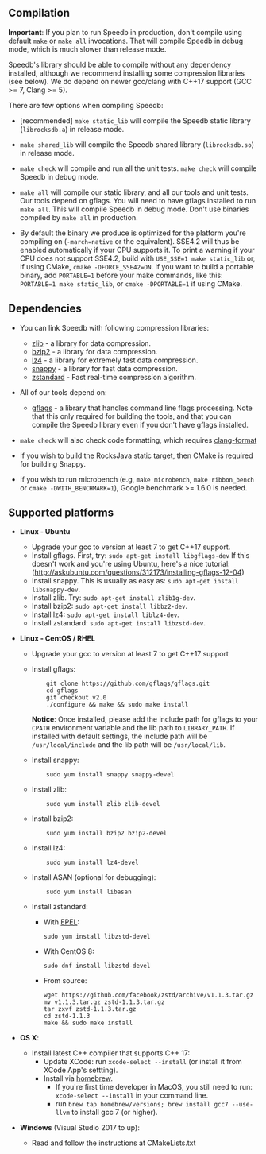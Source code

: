 ## Compilation

**Important**: If you plan to run Speedb in production, don't compile using
default `make` or `make all` invocations. That will compile Speedb in debug
mode, which is much slower than release mode.

Speedb's library should be able to compile without any dependency installed,
although we recommend installing some compression libraries (see below). We do
depend on newer gcc/clang with C++17 support (GCC >= 7, Clang >= 5).

There are few options when compiling Speedb:

-   [recommended] `make static_lib` will compile the Speedb static library
    (`librocksdb.a`) in release mode.

-   `make shared_lib` will compile the Speedb shared library (`librocksdb.so`)
    in release mode.

-   `make check` will compile and run all the unit tests. `make check` will
    compile Speedb in debug mode.

-   `make all` will compile our static library, and all our tools and unit
    tests. Our tools depend on gflags. You will need to have gflags installed to
    run `make all`. This will compile Speedb in debug mode. Don't use binaries
    compiled by `make all` in production.

-   By default the binary we produce is optimized for the platform you're
    compiling on (`-march=native` or the equivalent). SSE4.2 will thus be
    enabled automatically if your CPU supports it. To print a warning if your
    CPU does not support SSE4.2, build with `USE_SSE=1 make static_lib` or, if
    using CMake, `cmake -DFORCE_SSE42=ON`. If you want to build a portable
    binary, add `PORTABLE=1` before your make commands, like this:
    `PORTABLE=1 make static_lib`, or `cmake -DPORTABLE=1` if using CMake.

## Dependencies

-   You can link Speedb with following compression libraries:

    -   [zlib](http://www.zlib.net/) - a library for data compression.
    -   [bzip2](http://www.bzip.org/) - a library for data compression.
    -   [lz4](https://github.com/lz4/lz4) - a library for extremely fast data
        compression.
    -   [snappy](http://google.github.io/snappy/) - a library for fast data
        compression.
    -   [zstandard](http://www.zstd.net) - Fast real-time compression algorithm.

-   All of our tools depend on:

    -   [gflags](https://gflags.github.io/gflags/) - a library that handles
        command line flags processing. Note that this only required for building
        the tools, and that you can compile the Speedb library even if you don't
        have gflags installed.

-   `make check` will also check code formatting, which requires
    [clang-format](https://clang.llvm.org/docs/ClangFormat.html)

-   If you wish to build the RocksJava static target, then CMake is required for
    building Snappy.

-   If you wish to run microbench (e.g, `make microbench`, `make ribbon_bench`
    or `cmake -DWITH_BENCHMARK=1`), Google benchmark >= 1.6.0 is needed.

## Supported platforms

-   **Linux - Ubuntu**

    -   Upgrade your gcc to version at least 7 to get C++17 support.
    -   Install gflags. First, try: `sudo apt-get install libgflags-dev` If this
        doesn't work and you're using Ubuntu, here's a nice tutorial:
        (http://askubuntu.com/questions/312173/installing-gflags-12-04)
    -   Install snappy. This is usually as easy as:
        `sudo apt-get install libsnappy-dev`.
    -   Install zlib. Try: `sudo apt-get install zlib1g-dev`.
    -   Install bzip2: `sudo apt-get install libbz2-dev`.
    -   Install lz4: `sudo apt-get install liblz4-dev`.
    -   Install zstandard: `sudo apt-get install libzstd-dev`.

-   **Linux - CentOS / RHEL**

    -   Upgrade your gcc to version at least 7 to get C++17 support
    -   Install gflags:

                git clone https://github.com/gflags/gflags.git
                cd gflags
                git checkout v2.0
                ./configure && make && sudo make install

        **Notice**: Once installed, please add the include path for gflags to
        your `CPATH` environment variable and the lib path to `LIBRARY_PATH`. If
        installed with default settings, the include path will be
        `/usr/local/include` and the lib path will be `/usr/local/lib`.

    -   Install snappy:

                sudo yum install snappy snappy-devel

    -   Install zlib:

                sudo yum install zlib zlib-devel

    -   Install bzip2:

                sudo yum install bzip2 bzip2-devel

    -   Install lz4:

                sudo yum install lz4-devel

    -   Install ASAN (optional for debugging):

                sudo yum install libasan

    -   Install zstandard:

        -   With [EPEL](https://fedoraproject.org/wiki/EPEL):

                sudo yum install libzstd-devel

        -   With CentOS 8:

                sudo dnf install libzstd-devel

        -   From source:

                wget https://github.com/facebook/zstd/archive/v1.1.3.tar.gz
                mv v1.1.3.tar.gz zstd-1.1.3.tar.gz
                tar zxvf zstd-1.1.3.tar.gz
                cd zstd-1.1.3
                make && sudo make install

-   **OS X**:

    -   Install latest C++ compiler that supports C++ 17:
        -   Update XCode: run `xcode-select --install` (or install it from XCode
            App's settting).
        -   Install via [homebrew](http://brew.sh/).
            -   If you're first time developer in MacOS, you still need to run:
                `xcode-select --install` in your command line.
            -   run `brew tap homebrew/versions; brew install gcc7 --use-llvm`
                to install gcc 7 (or higher).

-   **Windows** (Visual Studio 2017 to up):
    -   Read and follow the instructions at CMakeLists.txt
